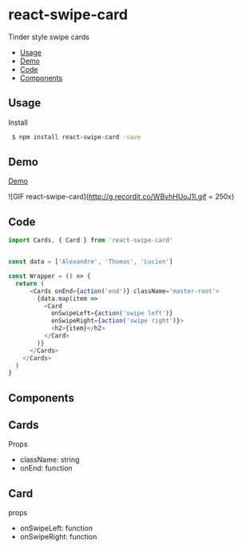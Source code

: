 # react-swipe-card
Tinder style swipe cards

 - [Usage](#usage)
 - [Demo](#demo)
 - [Code](#code)
 - [Components](#components)

## Usage

Install

```bash
 $ npm install react-swipe-card -save
```


## Demo
[Demo](https://alexandre-garrec.github.io/react-swipe-card/)

![GIF react-swipe-card](http://g.recordit.co/WBvhHUoJ1l.gif = 250x)


## Code

```javascript
import Cards, { Card } from 'react-swipe-card'


const data = ['Alexandre', 'Thomas', 'Lucien']

const Wrapper = () => {
  return (
	  <Cards onEnd={action('end')} className='master-root'>
        {data.map(item => 
          <Card 
            onSwipeLeft={action('swipe left')} 
            onSwipeRight={action('swipe right')}>
            <h2>{item}</h2>
          </Card>
        )}
      </Cards>
    </Cards>
  )
}
```

## Components

Cards
---
Props

 - className: string
 - onEnd: function

Card
---
props

 - onSwipeLeft: function
 - onSwipeRight: function
